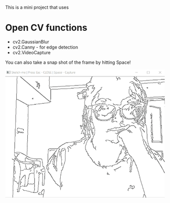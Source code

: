 This is a mini project that uses 
# Open CV functions
- cv2.GaussianBlur
- cv2.Canny - for edge detection
- cv2.VideoCapture

You can also take a snap shot of the frame by hitting Space!

![](Sketch-Me.gif)
